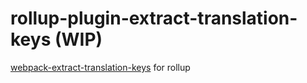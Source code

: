 # rollup-plugin-extract-translation-keys (WIP)

[webpack-extract-translation-keys](https://github.com/grassator/webpack-extract-translation-keys) for rollup
